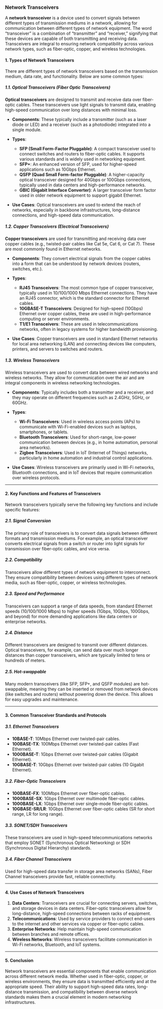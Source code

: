 ### **Network Transceivers**

A **network transceiver** is a device used to convert signals between different types of transmission mediums in a network, allowing for communication between different types of network equipment. The word “transceiver” is a combination of “transmitter” and “receiver,” signifying that these devices are capable of both transmitting and receiving data. Transceivers are integral to ensuring network compatibility across various network types, such as fiber-optic, copper, and wireless technologies.

#### **1. Types of Network Transceivers**

There are different types of network transceivers based on the transmission medium, data rate, and functionality. Below are some common types:

##### **1.1. Optical Transceivers (Fiber Optic Transceivers)**
**Optical transceivers** are designed to transmit and receive data over fiber-optic cables. These transceivers use light signals to transmit data, enabling high-speed communication over long distances with minimal loss.

- **Components**: These typically include a transmitter (such as a laser diode or LED) and a receiver (such as a photodiode) integrated into a single module.
- **Types**:
  - **SFP (Small Form-Factor Pluggable)**: A compact transceiver used to connect switches and routers to fiber-optic cables. It supports various standards and is widely used in networking equipment.
  - **SFP+**: An enhanced version of SFP, used for higher-speed applications such as 10Gbps Ethernet.
  - **QSFP (Quad Small Form-factor Pluggable)**: A higher-capacity optical transceiver designed for 40Gbps or 100Gbps connections, typically used in data centers and high-performance networks.
  - **GBIC (Gigabit Interface Converter)**: A larger transceiver form factor used in older network equipment to support gigabit Ethernet.

- **Use Cases**: Optical transceivers are used to extend the reach of networks, especially in backbone infrastructures, long-distance connections, and high-speed data communication.

##### **1.2. Copper Transceivers (Electrical Transceivers)**
**Copper transceivers** are used for transmitting and receiving data over copper cables (e.g., twisted-pair cables like Cat 5e, Cat 6, or Cat 7). These are most commonly found in Ethernet networks.

- **Components**: They convert electrical signals from the copper cables into a form that can be understood by network devices (routers, switches, etc.).
- **Types**:
  - **RJ45 Transceivers**: The most common type of copper transceiver, typically used in 10/100/1000 Mbps Ethernet connections. They have an RJ45 connector, which is the standard connector for Ethernet cables.
  - **10GBASE-T Transceivers**: Designed for high-speed (10Gbps) Ethernet over copper cables, these are used in high-performance computing or server environments.
  - **T1/E1 Transceivers**: These are used in telecommunications networks, often in legacy systems for higher bandwidth provisioning.

- **Use Cases**: Copper transceivers are used in standard Ethernet networks for local area networking (LAN) and connecting devices like computers, printers, and servers to switches and routers.

##### **1.3. Wireless Transceivers**
Wireless transceivers are used to convert data between wired networks and wireless networks. They allow for communication over the air and are integral components in wireless networking technologies.

- **Components**: Typically includes both a transmitter and a receiver, and they may operate on different frequencies such as 2.4GHz, 5GHz, or 60GHz.
- **Types**:
  - **Wi-Fi Transceivers**: Used in wireless access points (APs) to communicate with Wi-Fi-enabled devices such as laptops, smartphones, or tablets.
  - **Bluetooth Transceivers**: Used for short-range, low-power communication between devices (e.g., in home automation, personal area networks).
  - **Zigbee Transceivers**: Used in IoT (Internet of Things) networks, particularly in home automation and industrial control applications.

- **Use Cases**: Wireless transceivers are primarily used in Wi-Fi networks, Bluetooth connections, and in IoT devices that require communication over wireless protocols.

---

#### **2. Key Functions and Features of Transceivers**

Network transceivers typically serve the following key functions and include specific features:

##### **2.1. Signal Conversion**
The primary role of transceivers is to convert data signals between different formats and transmission mediums. For example, an optical transceiver converts electrical signals from a switch or router into light signals for transmission over fiber-optic cables, and vice versa.

##### **2.2. Compatibility**
Transceivers allow different types of network equipment to interconnect. They ensure compatibility between devices using different types of network media, such as fiber-optic, copper, or wireless technologies.

##### **2.3. Speed and Performance**
Transceivers can support a range of data speeds, from standard Ethernet speeds (10/100/1000 Mbps) to higher speeds (1Gbps, 10Gbps, 100Gbps, and beyond) for more demanding applications like data centers or enterprise networks.

##### **2.4. Distance**
Different transceivers are designed to transmit over different distances. Optical transceivers, for example, can send data over much longer distances than copper transceivers, which are typically limited to tens or hundreds of meters.

##### **2.5. Hot-swappable**
Many modern transceivers (like SFP, SFP+, and QSFP modules) are hot-swappable, meaning they can be inserted or removed from network devices (like switches and routers) without powering down the device. This allows for easy upgrades and maintenance.

---

#### **3. Common Transceiver Standards and Protocols**

##### **3.1. Ethernet Transceivers**
- **10BASE-T**: 10Mbps Ethernet over twisted-pair cables.
- **100BASE-TX**: 100Mbps Ethernet over twisted-pair cables (Fast Ethernet).
- **1000BASE-T**: 1Gbps Ethernet over twisted-pair cables (Gigabit Ethernet).
- **10GBASE-T**: 10Gbps Ethernet over twisted-pair cables (10 Gigabit Ethernet).

##### **3.2. Fiber-Optic Transceivers**
- **100BASE-FX**: 100Mbps Ethernet over fiber-optic cables.
- **1000BASE-SX**: 1Gbps Ethernet over multimode fiber-optic cables.
- **1000BASE-LX**: 1Gbps Ethernet over single-mode fiber-optic cables.
- **10GBASE-SR/LR**: 10Gbps Ethernet over fiber-optic cables (SR for short range, LR for long range).

##### **3.3. SONET/SDH Transceivers**
These transceivers are used in high-speed telecommunications networks that employ SONET (Synchronous Optical Networking) or SDH (Synchronous Digital Hierarchy) standards.

##### **3.4. Fiber Channel Transceivers**
Used for high-speed data transfer in storage area networks (SANs), Fiber Channel transceivers provide fast, reliable connectivity.

---

#### **4. Use Cases of Network Transceivers**

1. **Data Centers**: Transceivers are crucial for connecting servers, switches, and storage devices in data centers. Fiber-optic transceivers allow for long-distance, high-speed connections between racks of equipment.
2. **Telecommunications**: Used by service providers to connect end-users to the internet and other services via copper or fiber-optic cables.
3. **Enterprise Networks**: Help maintain high-speed communication between branches and remote offices.
4. **Wireless Networks**: Wireless transceivers facilitate communication in Wi-Fi networks, Bluetooth, and IoT systems.

---

#### **5. Conclusion**

Network transceivers are essential components that enable communication across different network media. Whether used in fiber-optic, copper, or wireless environments, they ensure data is transmitted efficiently and at the appropriate speed. Their ability to support high-speed data rates, long-distance transmission, and compatibility between diverse network standards makes them a crucial element in modern networking infrastructures.
